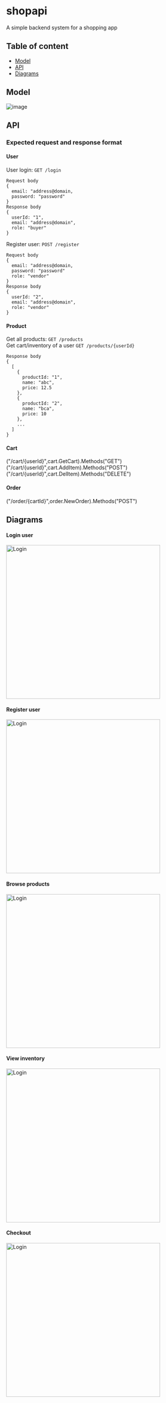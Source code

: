 # shopapi
A simple backend system for a shopping app

## Table of content
- [Model](https://github.com/BerIincat/shopapi/README.md#model)
- [API](https://github.com/BerIincat/shopapi/README.md#api)
- [Diagrams](https://github.com/BerIincat/shopapi/README.md#diagrams)

## Model
![image](https://user-images.githubusercontent.com/84314071/171119893-c8294090-fbf4-4b45-9556-424f6332f809.png)



## API
### Expected request and response format
#### User<br/>
User login: ```GET /login```
```
Request body
{
  email: "address@domain,
  password: "password"
}
Response body
{
  userId: "1",
  email: "address@domain",
  role: "buyer"
}
```

Register user: ```POST /register```
```
Request body
{
  email: "address@domain,
  password: "password"
  role: "vendor"
}
Response body
{
  userId: "2",
  email: "address@domain",
  role: "vendor"
}
```
#### Product
Get all products: ```GET /products```<br/>
Get cart/inventory of a user ```GET /products/{userId}```

```
Response body
{
  [
    {
      productId: "1",
      name: "abc",
      price: 12.5
    },
    {
      productId: "2",
      name: "bca",
      price: 10
    },
    ...
  ]
}
```

#### Cart
("/cart/{userId}",cart.GetCart).Methods("GET")<br/>
("/cart/{userId}",cart.AddItem).Methods("POST")<br/>
("/cart/{userId}",cart.DelItem).Methods("DELETE")<br/>
#### Order
("/order/{cartId}",order.NewOrder).Methods("POST")<br/>

## Diagrams
#### Login user
<img width="412" alt="Login" src="https://user-images.githubusercontent.com/84314071/171130586-5f1a6898-3f89-46e3-aa00-a395013de447.png"><br/>

#### Register user
<img width="412" alt="Login" src="https://user-images.githubusercontent.com/84314071/171130267-31cb488a-edb9-4a53-a2dd-02dc088ac879.png"><br/>

#### Browse products
<img width="412" alt="Login" src="https://user-images.githubusercontent.com/84314071/171128621-ed4bced2-38d2-45cb-b5ba-db7033cb8a1c.jpg"><br/>

#### View inventory
<img width="412" alt="Login" src="https://user-images.githubusercontent.com/84314071/171128690-d7d0e43a-3e96-44cd-be69-34bb6efa7247.jpg"><br/>

#### Checkout
<img width="412" alt="Login" src="https://user-images.githubusercontent.com/84314071/171128769-ce038948-408e-465c-83a2-e85a54e36a01.jpg"><br/>


